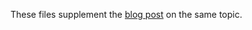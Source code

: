 These files supplement the [blog post](http://dahlgren.so/software/2015/04/12/Deploying-Grails-Apps-To-Docker/) on the same topic.
